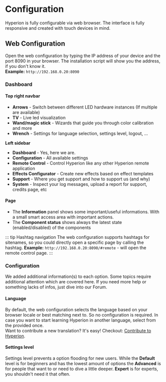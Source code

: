 # Configuration
Hyperion is fully configurable via web browser. The interface is fully responsive and created with touch devices in mind.

## Web Configuration
Open the web configuration by typing the IP address of your device and the port 8090 in your browser. The installation script will show you the address, if you don't know it. \
**Example:** `http://192.168.0.20:8090`

### Dashboard
<ImageWrap src="/images/en/user_config_dash.jpg" alt="Hyperion Web Configuration - Dashboard" />

#### Top right navbar
 * **Arrows** - Switch between different LED hardware instances (If multiple are available)
 * **TV** - Live led visualization
 * **Wand/magic stick** - Wizards that guide you through color calibration and more
 * **Wrench** - Settings for language selection, settings level, logout, ...
 
 **Left sidebar**
 * **Dashboard** - Yes, here we are.
 * **Configuration** - All available settings
 * **Remote Control** - Control Hyperion like any other Hyperion remote application
 * **Effects Configurator** - Create new effects based on effect templates
 * **Support** - Where you get support and how to support us (and why)
 * **System** - Inspect your log messages, upload a report for support, credits page, etc

#### Page
  * The **Information** panel shows some important/useful informations. With a small smart access area with important actions.
  * The **Component status** shows always the latest state (enabled/disabled) of the components

::: tip Hashtag navigation
The web configuration supports hashtags for sitenames, so you could directly open a specific page by calling the hashtag. **Example:** `http://192.168.0.20:8090/#remote` - will open the remote control page.
:::

### Configuration
We added additional information(s) to each option. Some topics require additional attention which are covered here. If you need more help or something lacks of infos, just dive into our Forum.

#### Language
By default, the web configuration selects the language based on your browser locale or best matching next to. So no configuration is required. In case you want to start learning Hyperion in another language, select from the provided once. \
Want to contribute a new translation? It's easy! Checkout: [Contribute to Hyperion](https://github.com/hyperion-project/hyperion.ng#contributing).
<ImageWrap src="/images/en/user_config_lang.jpg" alt="Hyperion Web Configuration - Language" />

#### Settings level
Settings level prevents a option flooding for new users. While the **Default** level is for beginners and has the lowest amount of options the **Advanced** is for people that want to or need to dive a little deeper. **Expert** is for experts, you shouldn't need it that often.
<ImageWrap src="/images/en/user_config_access.jpg" alt="Hyperion Web Configuration - Settings level" />
